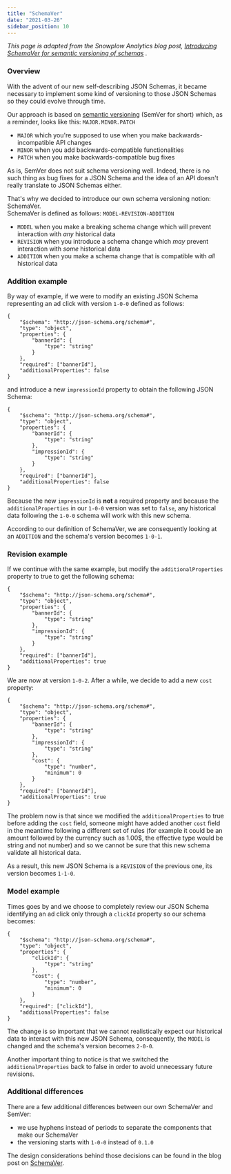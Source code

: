 ```yaml
---
title: "SchemaVer"
date: "2021-03-26"
sidebar_position: 10
---
```


_This page is adapted from the Snowplow Analytics blog post, [Introducing SchemaVer for semantic versioning of schemas](http://snowplowanalytics.com/blog/2014/05/13/introducing-schemaver-for-semantic-versioning-of-schemas/) ._

### Overview

With the advent of our new self-describing JSON Schemas, it became necessary to implement some kind of versioning to those JSON Schemas so they could evolve through time.

Our approach is based on [semantic versioning](http://semver.org/) (SemVer for short) which, as a reminder, looks like this: `MAJOR.MINOR.PATCH`

- `MAJOR` which you're supposed to use when you make backwards-incompatible API changes
- `MINOR` when you add backwards-compatible functionalities
- `PATCH` when you make backwards-compatible bug fixes

As is, SemVer does not suit schema versioning well. Indeed, there is no such thing as bug fixes for a JSON Schema and the idea of an API doesn't really translate to JSON Schemas either.

That's why we decided to introduce our own schema versioning notion: SchemaVer.  
SchemaVer is defined as follows: `MODEL-REVISION-ADDITION`

- `MODEL` when you make a breaking schema change which will prevent interaction with _any_ historical data
- `REVISION` when you introduce a schema change which _may_ prevent interaction with _some_ historical data
- `ADDITION` when you make a schema change that is compatible with _all_ historical data

### Addition example

By way of example, if we were to modify an existing JSON Schema representing an ad click with version `1-0-0` defined as follows:

```
{
    "$schema": "http://json-schema.org/schema#",
    "type": "object",
    "properties": {
        "bannerId": {
            "type": "string"
        }
    },
    "required": ["bannerId"],
    "additionalProperties": false
}
```

and introduce a new `impressionId` property to obtain the following JSON Schema:

```
{
    "$schema": "http://json-schema.org/schema#",
    "type": "object",
    "properties": {
        "bannerId": {
            "type": "string"
        },
        "impressionId": {
            "type": "string"
        }
    },
    "required": ["bannerId"],
    "additionalProperties": false
}
```

Because the new `impressionId` is **not** a required property and because the `additionalProperties` in our `1-0-0` version was set to `false`, any historical data following the `1-0-0` schema will work with this new schema.  
  
According to our definition of SchemaVer, we are consequently looking at an `ADDITION` and the schema's version becomes `1-0-1`.

### Revision example

If we continue with the same example, but modify the `additionalProperties` property to true to get the following schema:

```
{
    "$schema": "http://json-schema.org/schema#",
    "type": "object",
    "properties": {
        "bannerId": {
            "type": "string"
        },
        "impressionId": {
            "type": "string"
        }
    },
    "required": ["bannerId"],
    "additionalProperties": true
}
```

We are now at version `1-0-2`. After a while, we decide to add a new `cost` property:

```
{
    "$schema": "http://json-schema.org/schema#",
    "type": "object",
    "properties": {
        "bannerId": {
            "type": "string"
        },
        "impressionId": {
            "type": "string"
        },
        "cost": {
            "type": "number",
            "minimum": 0
        }
    },
    "required": ["bannerId"],
    "additionalProperties": true
}
```

The problem now is that since we modified the `additionalProperties` to true before adding the `cost` field, someone might have added another `cost` field in the meantime following a different set of rules (for example it could be an amount followed by the currency such as 1.00$, the effective type would be string and not number) and so we cannot be sure that this new schema validate all historical data.  
  
As a result, this new JSON Schema is a `REVISION` of the previous one, its version becomes `1-1-0`.

### Model example

Times goes by and we choose to completely review our JSON Schema identifying an ad click only through a `clickId` property so our schema becomes:

```
{
    "$schema": "http://json-schema.org/schema#",
    "type": "object",
    "properties": {
        "clickId": {
            "type": "string"
        },
        "cost": {
            "type": "number",
            "minimum": 0
        }
    },
    "required": ["clickId"],
    "additionalProperties": false
}
```

The change is so important that we cannot realistically expect our historical data to interact with this new JSON Schema, consequently, the `MODEL` is changed and the schema's version becomes `2-0-0`.  
  
Another important thing to notice is that we switched the `additionalProperties` back to false in order to avoid unnecessary future revisions.

### Additional differences

There are a few additional differences between our own SchemaVer and SemVer:

- we use hyphens instead of periods to separate the components that make our SchemaVer
- the versioning starts with `1-0-0` instead of `0.1.0`

The design considerations behind those decisions can be found in the blog post on [SchemaVer](http://snowplowanalytics.com/blog/2014/05/13/introducing-schemaver-for-semantic-versioning-of-schemas/).
